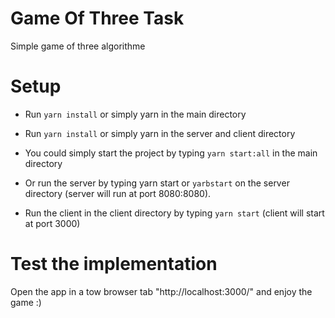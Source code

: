 # Game Of Three Task
Simple game of three algorithme

# Setup
- Run ```yarn install``` or simply yarn in the main directory 
- Run ```yarn install``` or simply yarn in the server and client directory
- You could simply start the project by typing ```yarn start:all``` in the main directory
 
- Or run the server by typing yarn start or ```yarbstart``` on the server directory (server will run at port 8080:8080).
- Run the client in the client directory by typing ```yarn start``` (client will start at port 3000)

# Test the implementation 
Open the app in a tow browser tab "http://localhost:3000/" and enjoy the game :)

